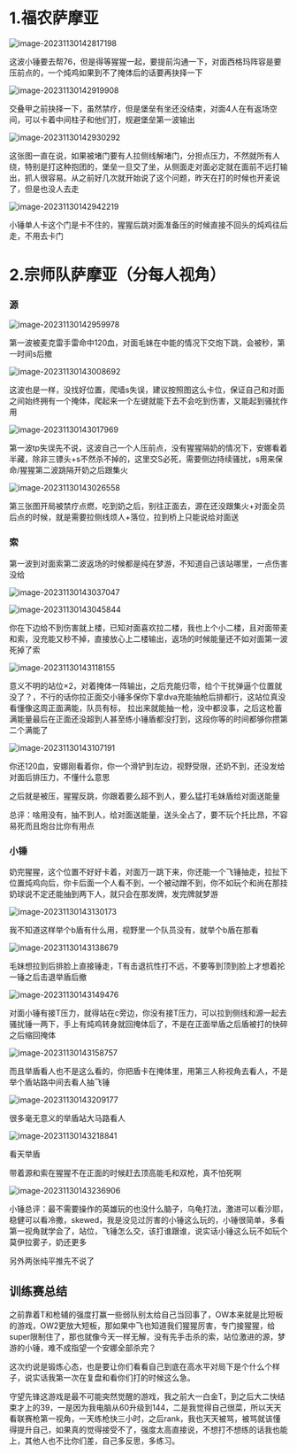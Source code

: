 # 1.福农萨摩亚

![image-20231130142817198](image/image-20231130142817198.png)

这波小锤要去帮76，但是得等猩猩一起，要提前沟通一下，对面西格玛阵容是要压前点的，一个炖鸡如果到不了掩体后的话要再抉择一下

![image-20231130142919908](image/image-20231130142919908.png)

交叠甲之前抉择一下，虽然禁疗，但是堡垒有坐还没结束，对面4人在有返场空间，可以卡着中间柱子和他们打，规避堡垒第一波输出

![image-20231130142930292](image/image-20231130142930292.png)

这张图一直在说，如果被堵门要有人拉侧线解堵门，分担点压力，不然就所有人绕，特别是打这种抱团的，堡垒一旦交了坐，从侧面走对面必定就在面前不远打输出，抓人很容易。从之前好几次就开始说了这个问题，昨天在打的时候也开麦说了，但是也没人去走

![image-20231130142942219](image/image-20231130142942219.png)

小锤单人卡这个门是卡不住的，猩猩后跳对面准备压的时候直接不回头的炖鸡往后走，不用去卡门

# 2.宗师队萨摩亚（分每人视角）

### 源

![image-20231130142959978](image/image-20231130142959978.png)

第一波被麦克雷手雷命中120血，对面毛妹在中能的情况下交炮下跳，会被秒，第一时间s后撤

![image-20231130143008692](image/image-20231130143008692.png)

这波也是一样，没找好位置，爬墙s失误，建议按照图这么卡位，保证自己和对面之间始终拥有一个掩体，爬起来一个左键就能下去不会吃到伤害，又能起到骚扰作用

![image-20231130143017969](image/image-20231130143017969.png)

第一波tp失误先不说，这波自己一个人压前点，没有猩猩隔奶的情况下，安娜看着半藏，除非三镖头+s不然杀不掉的，这里交S必死，需要侧边持续骚扰，s用来保命/猩猩第二波跳隔开奶之后跟集火

![image-20231130143026558](image/image-20231130143026558.png)

第三张图开局被禁疗点燃，吃到奶之后，别往正面去，源在还没跟集火+对面全员后点的时候，就是需要拉侧线烦人+落位，拉到桥上只能说给对面送

### 索

第一波到对面索第二波返场的时候都是纯在梦游，不知道自己该站哪里，一点伤害没给

![image-20231130143037047](image/image-20231130143037047.png)

![image-20231130143045844](image/image-20231130143045844.png)

你在下边给不到伤害就上楼，已知对面喜欢拉二楼，我也上个小二楼，且对面带麦和索，没充能又秒不掉，直接放心上二楼输出，返场的时候能量还不如对面第一波死掉了索

![image-20231130143118155](image/image-20231130143118155.png)

意义不明的站位×2，对着掩体一阵输出，之后充能归零，给个干扰弹逼个位置就没了？，不行的话你拉正面交小锤多保你下拿dva充能抽枪后排都行，这站位真没看懂像这周正面满能，队员有标， 拉出来就能抽一枪，没中都没事，之后这枪蓄满能量最后在正面还没超到人甚至练小锤盾都没打到，这段你等的时间都够你攒第二个满能了

![image-20231130143107191](image/image-20231130143107191.png)

你还120血，安娜刚看着你，你一个滑铲到左边，视野受限，还奶不到，还没发给对面后排压力，不懂什么意思

之后就是被压，猩猩反跳，你跟着要么超不到人，要么猛打毛妹盾给对面送能量

总评：啥用没有，抽不到人，给对面送能量，送头全占了，要不玩个托比昂，不容易死而且炮台比你有用点

### 小锤

奶完猩猩，这个位置不好好卡着，对面万一跳下来，你还能一个飞锤抽走，拉扯下位置炖鸡向后，你卡后面一个人看不到，一个被动蹭不到，你不如玩个和尚在那挂奶球说不定还能抽到两下人，就只会在那发牌，发完牌就梦游

![image-20231130143130173](image/image-20231130143130173.png)

我不知道这样举个b盾有什么用，视野里一个队员没有，就举个b盾在那看

![image-20231130143138679](image/image-20231130143138679.png)

毛妹想拉到后排脸上直接锤走，T有击退抗性打不远，不要等到顶到脸上才想着抡一锤之后击退举盾后撤

![image-20231130143149476](image/image-20231130143149476.png)

对面小锤有接T压力，就得站在c旁边，你没有接T压力，可以拉到侧线和源一起去骚扰锤一两下，手上有炖鸡转身就回掩体后了，不是在正面举盾之后盾被打的快碎之后缩回掩体

![image-20231130143158757](image/image-20231130143158757.png)

而且举盾看人也不是这么看的，你把盾卡在掩体里，用第三人称视角去看人，不是举个盾站路中间去看人抽飞锤

![image-20231130143209177](image/image-20231130143209177.png)

很多毫无意义的举盾站大马路看人

![image-20231130143218841](image/image-20231130143218841.png)

看天举盾



带着源和索在猩猩不在正面的时候赶去顶高能毛和双枪，真不怕死啊

![image-20231130143236906](image/image-20231130143236906.png)

小锤总评：最不需要操作的英雄玩的也没什么脑子，乌龟打法，激进可以看沙耶，稳健可以看冷撒，skewed，我是没见过厉害的小锤这么玩的，小锤很简单，多看第一视角就学会了，站位，飞锤怎么交，该打谁跟谁，说实话小锤这么玩不如玩个莫伊拉雾子，奶还更多

另外两张纯平推先不说了

## 训练赛总结

之前靠着T和枪辅的强度打赢一些弱队别太给自己当回事了，OW本来就是比短板的游戏，OW2更放大短板，那如果中飞也知道我们猩猩厉害，专门接猩猩，给super限制住了，那也就像今天一样无解，没有先手击杀的索，站位激进的源，梦游的小锤，难不成指望一个安娜全部杀完？

这次约说是锻炼心态，也是要让你们看看自己到底在高水平对局下是个什么个样子，说实话我第一次在复盘和看你们打的时候这么急。

守望先锋这游戏是最不可能突然觉醒的游戏，我之前大一白金T，到之后大二快结束才上的39，一是因为我电脑从60升级到144，二是我觉得自己很菜，所以天天看联赛枪第一视角，一天练枪快三小时，之后rank，我也天天被骂，被骂就该懂得提升自己，如果真的觉得接受不了，强度太高直接说，不想打不想练的话我也能上，其他人也不比你们差，自己多反思，多练习。